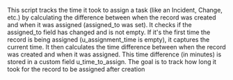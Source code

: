 This script tracks the time it took to assign a task (like an Incident, Change, etc.) by calculating the difference
between when the record was created and when it was assigned (assigned_to was set).
It checks if the assigned_to field has changed and is not empty.
If it's the first time the record is being assigned (u_assignment_time is empty), it captures the current time.
It then calculates the time difference between when the record was created and when it was assigned.
This time difference (in minutes) is stored in a custom field u_time_to_assign.
The goal is to track how long it took for the record to be assigned after creation
